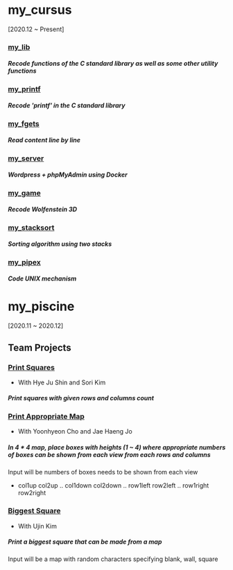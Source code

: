 # my_cursus
[2020.12 ~ Present]

### [my_lib](https://github.com/ljiwoo59/my_lib)
##### Recode functions of the C standard library as well as some other utility functions

### [my_printf](https://github.com/ljiwoo59/my_printf)
##### Recode 'printf' in the C standard library

### [my_fgets](https://github.com/ljiwoo59/my_fgets)
##### Read content line by line

### [my_server](https://github.com/ljiwoo59/my_server)
##### Wordpress + phpMyAdmin using Docker

### [my_game](https://github.com/ljiwoo59/my_game)
##### Recode Wolfenstein 3D

### [my_stacksort](https://github.com/ljiwoo59/my_stacksort)
##### Sorting algorithm using two stacks

### [my_pipex](https://github.com/ljiwoo59/my_pipex)
##### Code UNIX mechanism

# my_piscine
[2020.11 ~ 2020.12]

## Team Projects

### [Print Squares](https://github.com/ljiwoo59/my_cursus/tree/main/printsquare)
* With Hye Ju Shin and Sori Kim
##### Print squares with given rows and columns count


### [Print Appropriate Map](https://github.com/ljiwoo59/my_cursus/tree/main/printcorrectmap)
* With Yoonhyeon Cho and Jae Haeng Jo
##### In 4 * 4 map, place boxes with heights (1 ~ 4) where appropriate numbers of boxes can be shown from each view from each rows and columns
Input will be numbers of boxes needs to be shown from each view
* col1up col2up .. col1down col2down .. row1left row2left .. row1right row2right

### [Biggest Square](https://github.com/ljiwoo59/my_cursus/tree/main/biggestsquare)
* With Ujin Kim
##### Print a biggest square that can be made from a map
Input will be a map with random characters specifying blank, wall, square
